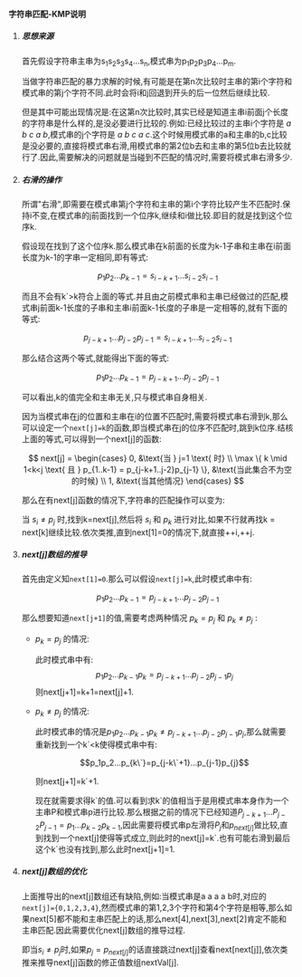 #### 字符串匹配-KMP说明

1. ##### 思想来源

   首先假设字符串主串为s<sub>1</sub>s<sub>2</sub>s<sub>3</sub>s<sub>4</sub>...s<sub>n</sub>,模式串为p<sub>1</sub>p<sub>2</sub>p<sub>3</sub>p<sub>4</sub>...p<sub>m</sub>.

   当做字符串匹配的暴力求解的时候,有可能是在第n次比较时主串的第i个字符和模式串的第j个字符不同.此时会将i和j回退到开头的后一位然后继续比较.

   但是其中可能出现情况是:在这第n次比较时,其实已经是知道主串i前面j个长度的字符串是什么样的,是没必要进行比较的.例如:已经比较过的主串i个字符是 *a b c a b*,模式串的j个字符是 *a b c a c*.这个时候用模式串的a和主串的b,c比较是没必要的,直接将模式串右滑,用模式串的第2位b去和主串的第5位b去比较就行了.因此,需要解决的问题就是当碰到不匹配的情况时,需要将模式串右滑多少.

2. ##### 右滑的操作

   所谓"右滑",即需要在模式串第j个字符和主串的第i个字符比较产生不匹配时.保持i不变,在模式串的j前面找到一个位序k,继续和i做比较.即目的就是找到这个位序k.

   假设现在找到了这个位序k.那么模式串在k前面的长度为k-1子串和主串在i前面长度为k-1的字串一定相同,即有等式:
   
   $$p_1p_2...p_{k-1}=s_{i-k+1}...s_{i-2}s_{i-1}$$
   
    而且不会有k`>k符合上面的等式.并且由之前模式串和主串已经做过的匹配,模式串j前面k-1长度的子串和主串i前面k-1长度的子串是一定相等的,就有下面的等式:
    
   $$p_{j-k+1}...p_{j-2}p_{j-1}=s_{i-k+1}...s_{i-2}s_{i-1}$$
   
   那么结合这两个等式,就能得出下面的等式:
   
   $$p_1p_2...p_{k-1}=p_{j-k+1}...p_{j-2}p_{j-1}$$
   
   可以看出,k的值完全和主串无关,只与模式串自身相关.

   因为当模式串在j的位置和主串在i的位置不匹配时,需要将模式串右滑到k,那么可以设定一个`next[j]=k`的函数,即当模式串在j的位序不匹配时,跳到k位序.结核上面的等式,可以得到一个next[j]的函数:
   
   $$
   next[j] = \begin{cases} 
   0, &\text{当 } j=1 \text{ 时} \\
   \max \{ k \mid 1<k<j \text{ 且 } p_{1..k-1} = p_{j-k+1..j-2}p_{j-1} \}, &\text{当此集合不为空的时候} \\
   1, &\text{当其他情况}
   \end{cases}
   $$

   那么在有next[j]函数的情况下,字符串的匹配操作可以变为:

   当 $s_i \neq p_j$ 时,找到k=next[j],然后将 $s_i$ 和 $p_k$ 进行对比,如果不行就再找k = next[k]继续比较.依次类推,直到next[1]=0的情况下,就直接++i,++j.

3. ##### next[j]数组的推导

   首先由定义知`next[1]=0`.那么可以假设`next[j]=k`,此时模式串中有:
   
   $$p_1p_2...p_{k-1}=p_{j-k+1}...p_{j-2}p_{j-1}$$
   
   那么想要知道`next[j+1]`的值,需要考虑两种情况 $p_k=p_j$ 和 $p_k \neq p_j$ :

   + $p_k=p_j$ 的情况:

     此时模式串中有:
     $$p_1p_2...p_{k-1}p_k=p_{j-k+1}...p_{j-2}p_{j-1}p_j$$
     则next[j+1]=k+1=next[j]+1.

   + $p_k \neq p_j$ 的情况:

     此时模式串的情况是$p_1p_2...p_{k-1}p_k \neq p_{j-k+1}...p_{j-2}p_{j-1}p_j$,那么就需要重新找到一个k\`<k使得模式串中有:
     
     $$p_1p_2...p_{k\`}=p_{j-k\`+1}...p_{j-1}p_{j}$$
     
     则next[j+1]=k\`+1.

     现在就需要求得k\`的值.可以看到求k\`的值相当于是用模式串本身作为一个主串P和模式串p进行比较.那么根据之前的情况下已经知道$P_{j-k+1}...P_{j-2}P_{j-1}=p_{1}...p_{k-2}p_{k-1}$,因此需要将模式串p左滑将$P_j$和$p_{next[j]}$做比较,直到找到一个next[j]使得等式成立,则此时的next[j]=k\`.也有可能右滑到最后这个k\`也没有找到,那么此时next[j+1]=1.

4. ##### next[j]数组的优化

   上面推导出的next[j]数组还有缺陷,例如:当模式串是a a a a b时,对应的`next[j]={0,1,2,3,4}`,然而模式串的第1,2,3个字符和第4个字符是相等,那么如果next[5]都不能和主串匹配上的话,那么next[4],next[3],next[2]肯定不能和主串匹配.因此需要优化next[j]数组的推导过程.

   即当$s_i \neq p_j$时,如果$p_j=p_{next[j]}$的话直接跳过next[j]查看next[next[j]],依次类推来推导next[j]函数的修正值数组nextVal[j].
